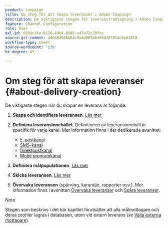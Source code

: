 ```yaml
---
product: campaign
title: Om steg för att skapa leveranser i Adobe Campaign
description: De viktigaste stegen för leveransframtagning i Adobe Campaign
feature: Channel Configuration
role: User
exl-id: 0188c3fe-8176-4904-8505-c47a72c20fcc
source-git-commit: 446062946b64c9a4d065b6a56d263914cbe628f8
workflow-type: tm+mt
source-wordcount: '130'
ht-degree: 4%

---
```


# Om steg för att skapa leveranser {#about-delivery-creation}

De viktigaste stegen när du skapar en leverans är följande:

1. **Skapa och identifiera leveransen**. [Läs mer](steps-create-and-identify-the-delivery.md)

1. **Definiera leveransinnehållet**. Definitionen av leveransinnehåll är specifik för varje kanal. Mer information finns i det dedikerade avsnittet:

   * [E-postkanal](defining-the-email-content.md)
   * [SMS-kanal](sms-create.md#defining-the-sms-content)
   * [Direktpostkanal](defining-the-direct-mail-content.md)
   * [Mobil programkanal](about-mobile-app-channel.md)

1. **Definiera målpopulationen**. [Läs mer](steps-defining-the-target-population.md)

1. **Skicka leveransen**. [Läs mer](steps-sending-the-delivery.md)

1. **Övervaka leveransen** (spårning, karantän, rapporter osv.). Mer information finns i avsnitten [Övervaka leveranser](about-delivery-monitoring.md) och [Spåra leveranser](about-message-tracking.md).

>[!NOTE]
>
>Stegen som beskrivs i det här kapitlet förutsätter att alla målmottagare och deras profiler lagras i databasen, utom vid extern leverans (se [Välja externa mottagare](steps-defining-the-target-population.md#selecting-external-recipients)).
